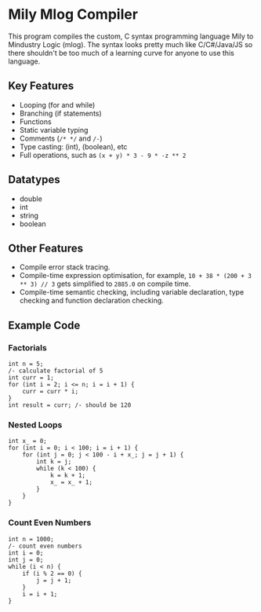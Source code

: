 # Mily Mlog Compiler

This program compiles the custom, C syntax programming language Mily to Mindustry Logic (mlog). 
The syntax looks pretty much like C/C#/Java/JS so there shouldn't be too much of a learning curve for anyone to use this language.

## Key Features
- Looping (for and while)
- Branching (if statements)
- Functions
- Static variable typing
- Comments (`/* */` and `/-`)
- Type casting: (int), (boolean), etc
- Full operations, such as `(x + y) * 3 - 9 * -z ** 2`

## Datatypes
- double
- int
- string
- boolean

## Other Features
- Compile error stack tracing.
- Compile-time expression optimisation, for example, `10 + 38 * (200 + 3 ** 3) // 3` gets simplified to `2885.0` on compile time.
- Compile-time semantic checking, including variable declaration, type checking and function declaration checking.

## Example Code
### Factorials
```
int n = 5;
/- calculate factorial of 5
int curr = 1;
for (int i = 2; i <= n; i = i + 1) {
    curr = curr * i;
}
int result = curr; /- should be 120
```

### Nested Loops
```
int x_ = 0;
for (int i = 0; i < 100; i = i + 1) {
    for (int j = 0; j < 100 - i + x_; j = j + 1) {
        int k = j;
        while (k < 100) {
            k = k + 1;
            x_ = x_ + 1;
        }
    }
}
```

### Count Even Numbers
```
int n = 1000;
/- count even numbers
int i = 0;
int j = 0;
while (i < n) {
    if (i % 2 == 0) {
        j = j + 1;
    }
    i = i + 1;
}
```